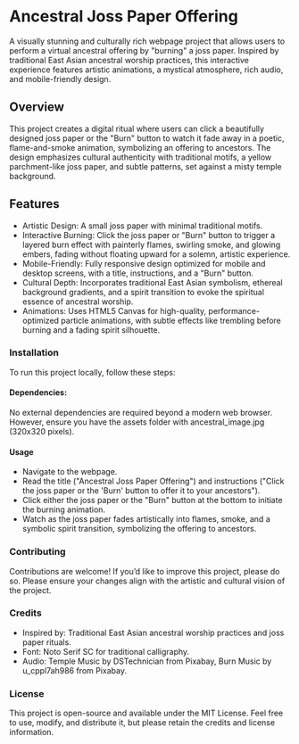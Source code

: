 # Ancestral Joss Paper Offering

A visually stunning and culturally rich webpage project that allows users to perform a virtual ancestral offering by "burning" a joss paper. Inspired by traditional East Asian ancestral worship practices, this interactive experience features artistic animations, a mystical atmosphere, rich audio, and mobile-friendly design.

## Overview
This project creates a digital ritual where users can click a beautifully designed joss paper or the "Burn" button to watch it fade away in a poetic, flame-and-smoke animation, symbolizing an offering to ancestors. The design emphasizes cultural authenticity with traditional motifs, a yellow parchment-like joss paper, and subtle patterns, set against a misty temple background.

## Features
* Artistic Design: A small joss paper with minimal traditional motifs.
* Interactive Burning: Click the joss paper or "Burn" button to trigger a layered burn effect with painterly flames, swirling smoke, and glowing embers, fading without floating upward for a solemn, artistic experience.
* Mobile-Friendly: Fully responsive design optimized for mobile and desktop screens, with a title, instructions, and a "Burn" button.
* Cultural Depth: Incorporates traditional East Asian symbolism, ethereal background gradients, and a spirit transition to evoke the spiritual essence of ancestral worship.
* Animations: Uses HTML5 Canvas for high-quality, performance-optimized particle animations, with subtle effects like trembling before burning and a fading spirit silhouette.

### Installation
To run this project locally, follow these steps:

#### Dependencies:
No external dependencies are required beyond a modern web browser. However, ensure you have the assets folder with ancestral_image.jpg (320x320 pixels).

#### Usage
* Navigate to the webpage.
* Read the title ("Ancestral Joss Paper Offering") and instructions ("Click the joss paper or the 'Burn' button to offer it to your ancestors").
* Click either the joss paper or the "Burn" button at the bottom to initiate the burning animation.
* Watch as the joss paper fades artistically into flames, smoke, and a symbolic spirit transition, symbolizing the offering to ancestors.

### Contributing
Contributions are welcome! If you’d like to improve this project, please do so.
Please ensure your changes align with the artistic and cultural vision of the project.

### Credits
* Inspired by: Traditional East Asian ancestral worship practices and joss paper rituals.
* Font: Noto Serif SC for traditional calligraphy.
* Audio: Temple Music by DSTechnician from Pixabay, Burn Music by u_cppl7ah986 from Pixabay.

### License
This project is open-source and available under the MIT License. Feel free to use, modify, and distribute it, but please retain the credits and license information.
